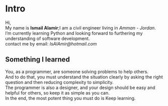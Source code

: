 # Intro
Hi,<br>
My name is **Ismail Alamir**;I am a civil engineer living in _Amman - Jordan_.<br>
I’m currently learning Python and looking forward to furthering my understanding of software development.<br>
contact me by email:   _IsAlAmir@hotmail.com_


## Something I learned ##
 You, as a programmer, are someone solving problems to help others.<br> And to do that, you must understand the situation clearly by asking the right question and then reducing complexity to simplicity.<br>
The programmer is also a designer, and your design should be easy and helpful for others, so keep it as simple as you can.<br>
In the end, the most potent thing you must do is Keep learning.
